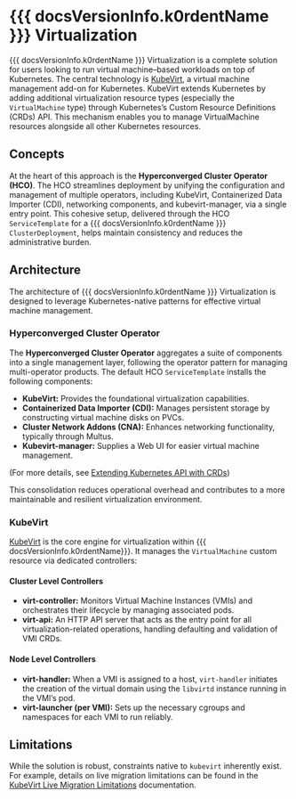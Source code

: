 # {{{ docsVersionInfo.k0rdentName }}} Virtualization

{{{ docsVersionInfo.k0rdentName }}} Virtualization is a complete solution for users looking to run virtual machine–based workloads on top of Kubernetes. The central technology is [KubeVirt](https://kubernetes.io/), a virtual machine management add-on for Kubernetes. KubeVirt extends Kubernetes by adding additional virtualization resource types (especially the `VirtualMachine` type) through Kubernetes’s Custom Resource Definitions (CRDs) API. This mechanism enables you to manage VirtualMachine resources alongside all other Kubernetes resources.

## Concepts

At the heart of this approach is the **Hyperconverged Cluster Operator (HCO)**. The HCO streamlines deployment by unifying the configuration and management of multiple operators, including KubeVirt, Containerized Data Importer (CDI), networking components, and kubevirt-manager, via a single entry point. This cohesive setup, delivered through the HCO `ServiceTemplate` for a {{{ docsVersionInfo.k0rdentName }}} `ClusterDeployment`, helps maintain consistency and reduces the administrative burden.

## Architecture

The architecture of {{{ docsVersionInfo.k0rdentName }}} Virtualization is designed to leverage Kubernetes-native patterns for effective virtual machine management.

### Hyperconverged Cluster Operator

The **Hyperconverged Cluster Operator** aggregates a suite of components into a single management layer, following the operator pattern for managing multi-operator products. The default HCO `ServiceTemplate` installs the following components:

- **KubeVirt:** Provides the foundational virtualization capabilities.
- **Containerized Data Importer (CDI):** Manages persistent storage by constructing virtual machine disks on PVCs.
- **Cluster Network Addons (CNA):** Enhances networking functionality, typically through Multus.
- **Kubevirt-manager:** Supplies a Web UI for easier virtual machine management.

(For more details, see [Extending Kubernetes API with CRDs](https://kubernetes.io/docs/tasks/access-kubernetes-api/extend-api-custom-resource-definitions/))
 
This consolidation reduces operational overhead and contributes to a more maintainable and resilient virtualization environment.

### KubeVirt

[KubeVirt](https://kubevirt.io/) is the core engine for virtualization within {{{ docsVersionInfo.k0rdentName}}}. It manages the `VirtualMachine` custom resource via dedicated controllers:

#### Cluster Level Controllers

- **virt-controller:** Monitors Virtual Machine Instances (VMIs) and orchestrates their lifecycle by managing associated pods.
- **virt-api:** An HTTP API server that acts as the entry point for all virtualization-related operations, handling defaulting and validation of VMI CRDs.

#### Node Level Controllers

- **virt-handler:**  When a VMI is assigned to a host, `virt-handler` initiates the creation of the virtual domain using the `libvirtd` instance running in the VMI’s pod.
- **virt-launcher (per VMI):**  Sets up the necessary cgroups and namespaces for each VMI to run reliably.

## Limitations

While the solution is robust, constraints native to `kubevirt` inherently exist. For example, details on live migration limitations can be found in the [KubeVirt Live Migration Limitations](https://kubevirt.io/user-guide/compute/live_migration/#limitations) documentation.
